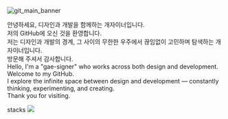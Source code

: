 ![git_main_banner](https://github.com/user-attachments/assets/b03cbe2d-8963-4fff-862b-128aaf811d54)


<div>
안녕하세요, 디자인과 개발을 함께하는 개자이너입니다.<br/>
저의 GitHub에 오신 것을 환영합니다.<br/>
저는 디자인과 개발의 경계, 그 사이의 무한한 우주에서 끊임없이 고민하며 탐색하는 개자이너입니다.<br/>
방문해 주셔서 감사합니다.
</div>
<div>
Hello, I'm a "gae-signer" who works across both design and development.<br/>
Welcome to my GitHub.<br/>
I explore the infinite space between design and development — constantly thinking, experimenting, and creating.<br/>
Thank you for visiting.
<div>




stacks
<img src="https://img.shields.io/badge/html5-E34F26?style=for-the-badge&logo=html5&logoColor=white">
